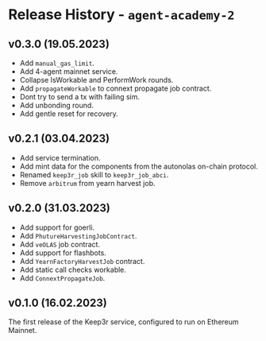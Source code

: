 # Release History - `agent-academy-2`

## v0.3.0 (19.05.2023)
- Add `manual_gas_limit`.
- Add 4-agent mainnet service.
- Collapse IsWorkable and PerformWork rounds.
- Add `propagateWorkable` to connext propagate job contract.
- Dont try to send a tx with failing sim.
- Add unbonding round.
- Add gentle reset for recovery.

## v0.2.1 (03.04.2023)
- Add service termination.
- Add mint data for the components from the autonolas on-chain protocol.
- Renamed `keep3r_job` skill to `keep3r_job_abci`. 
- Remove `arbitrum` from yearn harvest job.

## v0.2.0 (31.03.2023)
- Add support for goerli.
- Add `PhutureHarvestingJobContract`.
- Add `veOLAS` job contract.
- Add support for flashbots.
- Add `YearnFactoryHarvestJob` contract.
- Add static call checks workable. 
- Add `ConnextPropagateJob`.

## v0.1.0 (16.02.2023)
The first release of the Keep3r service, configured to run on Ethereum Mainnet. 
